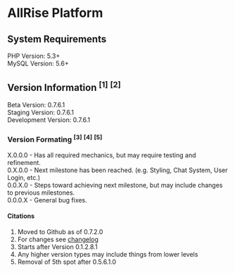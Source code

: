 <h1>AllRise Platform</h1>

<h2>System Requirements</h2>

PHP Version: 5.3+<br>
MySQL Version: 5.6+

<h2>Version Information <sup>[1]</sup> <sup>[2]</sup></h2>

Beta Version: 0.7.6.1<br>
Staging Version: 0.7.6.1<br>
Development Version: 0.7.6.1

<h3>Version Formating <sup>[3]</sup> <sup>[4]</sup> <sup>[5]</sup></h3>

X.0.0.0 - Has all required mechanics, but may require testing and refinement.<br>
0.X.0.0 - Next milestone has been reached. (e.g. Styling, Chat System, User Login, etc.)<br>
0.0.X.0 - Steps toward achieving next milestone, but may include changes to previous milestones.<br>
0.0.0.X - General bug fixes.

<h4>Citations</h4>

1. Moved to Github as of 0.7.2.0
2. For changes see <a href="https://github.com/AllinWebPro/allRise/blob/development/CHANGELOG.md">changelog</a>
3. Starts after Version 0.1.2.8.1
4. Any higher version types may include things from lower levels
5. Removal of 5th spot after 0.5.6.1.0